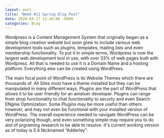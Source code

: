 ```yaml
---
layout: post
title: "Week #11 Spring Blog Post"
date: 2020-04-17 12:20:00 -0800
categories: Blog
---
```


Wordpress is a Content Management System that originally began as a simple blog creation website but soon grew to include various web development tools such as plugins, templates, mailing lists and even membership functionality. To put it in simple terms, Wordpress is now the largest web development tool in use, with over 33% of web pages built with Wordpress. All that is needed to use it is a Domain Name and a hosting platform. Everything else can be created using WordPress.

The main focal point of WordPress is its Website Themes which there are thousands of. All Sites must have a theme installed but they can be manipulated in many different ways. Plugins are the part of WordPress that allows it to be user friendly for an amatuer developer. Plugins can range from shop functionality to chat functionality to securty and even Search ENgine Optimization. Some Plugins may be more useful than others however, and may not even be functional with your installed version of WordPress. The overall experience needed to navigate WordPress can be very polarizing though, and even something simple may require you to do alot of prgraming research to be able to resolve. It's current working version as of today is 5.4 Nicknamed "Adderley".
